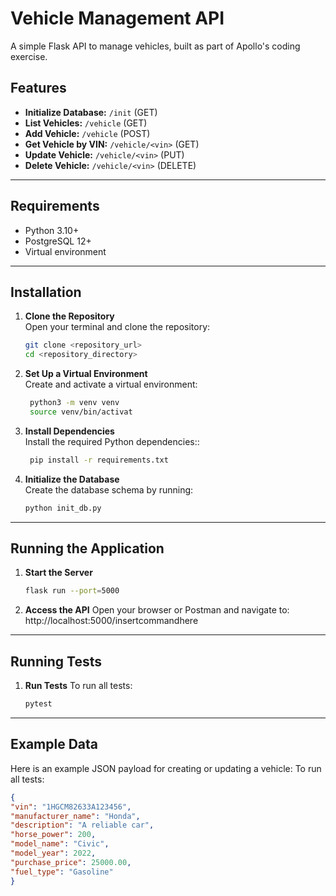 # Vehicle Management API

A simple Flask API to manage vehicles, built as part of Apollo's coding exercise.

## Features
- **Initialize Database:** `/init` (GET)
- **List Vehicles:** `/vehicle` (GET)
- **Add Vehicle:** `/vehicle` (POST)
- **Get Vehicle by VIN:** `/vehicle/<vin>` (GET)
- **Update Vehicle:** `/vehicle/<vin>` (PUT)
- **Delete Vehicle:** `/vehicle/<vin>` (DELETE)

---

## Requirements
- Python 3.10+
- PostgreSQL 12+
- Virtual environment

---

## Installation

1. **Clone the Repository**  
   Open your terminal and clone the repository:
   ```bash
   git clone <repository_url>
   cd <repository_directory>

2. **Set Up a Virtual Environment**  
   Create and activate a virtual environment:
   ```bash
    python3 -m venv venv
    source venv/bin/activat

3. **Install Dependencies**  
   Install the required Python dependencies::
   ```bash
    pip install -r requirements.txt

4. **Initialize the Database**  
  Create the database schema by running:
   ```bash
   python init_db.py

---

## Running the Application

1. **Start the Server** 
   ```bash
   flask run --port=5000
2. **Access the API**
   Open your browser or Postman and navigate to: 
   http://localhost:5000/insertcommandhere

---

## Running Tests

1. **Run Tests**
    To run all tests:
   ```bash
   pytest
   
---

## Example Data

Here is an example JSON payload for creating or updating a vehicle:
    To run all tests:
   ```json
   {
  "vin": "1HGCM82633A123456",
  "manufacturer_name": "Honda",
  "description": "A reliable car",
  "horse_power": 200,
  "model_name": "Civic",
  "model_year": 2022,
  "purchase_price": 25000.00,
  "fuel_type": "Gasoline"
}
